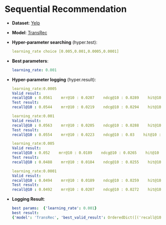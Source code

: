 # Sequential Recommendation

- **Dataset**: [Yelp](../../md/yelp_seq.md)

- **Model**: [TransRec](https://recbole.io/docs/user_guide/model/sequential/transrec.html)

- **Hyper-parameter searching** (hyper.test):

  ```yaml
  learning_rate choice [0.005,0.001,0.0005,0.0001]
  ```

- **Best parameters**:

  ```yaml
  learning_rate: 0.001
  ```

- **Hyper-parameter logging** (hyper.result):

  ```yaml
  learning_rate:0.0005
  Valid result:
  recall@10 : 0.0561    mrr@10 : 0.0207    ndcg@10 : 0.0289    hit@10 : 0.0561    precision@10 : 0.0056
  Test result:
  recall@10 : 0.0544    mrr@10 : 0.0219    ndcg@10 : 0.0294    hit@10 : 0.0544    precision@10 : 0.0054

  learning_rate:0.001
  Valid result:
  recall@10 : 0.0563    mrr@10 : 0.0205    ndcg@10 : 0.0288    hit@10 : 0.0563    precision@10 : 0.0056
  Test result:
  recall@10 : 0.0554    mrr@10 : 0.0223    ndcg@10 : 0.03    hit@10 : 0.0554    precision@10 : 0.0055

  learning_rate:0.005
  Valid result:
  recall@10 : 0.052    mrr@10 : 0.0189    ndcg@10 : 0.0265    hit@10 : 0.052    precision@10 : 0.0052
  Test result:
  recall@10 : 0.0488    mrr@10 : 0.0184    ndcg@10 : 0.0255    hit@10 : 0.0488    precision@10 : 0.0049

  learning_rate:0.0001
  Valid result:
  recall@10 : 0.0494    mrr@10 : 0.0189    ndcg@10 : 0.0259    hit@10 : 0.0494    precision@10 : 0.0049
  Test result:
  recall@10 : 0.0492    mrr@10 : 0.0207    ndcg@10 : 0.0272    hit@10 : 0.0492    precision@10 : 0.0049
  ```

- **Logging Result**:

  ```yaml
  best params:  {'learning_rate': 0.001}
  best result: 
  {'model': 'TransRec', 'best_valid_result': OrderedDict([('recall@10', 0.0563), ('mrr@10', 0.0205), ('ndcg@10', 0.0288), ('hit@10', 0.0563), ('precision@10', 0.0056)]), 'test_result': OrderedDict([('recall@10', 0.0554), ('mrr@10', 0.0223), ('ndcg@10', 0.03), ('hit@10', 0.0554), ('precision@10', 0.0055)])}
  ```
